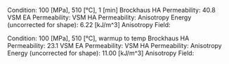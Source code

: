 Condition: 100 \[MPa], 510 \[°C], 1 \[min]
Brockhaus HA Permeability: 40.8
VSM EA Permeability: 
VSM HA Permeability: 
Anisotropy Energy (uncorrected for shape): 6.22 \[kJ/m^3]
Anisotropy Field: 

Condition: 100 \[MPa], 510 \[°C], warmup to temp
Brockhaus HA Permeability: 23.1
VSM EA Permeability: 
VSM HA Permeability: 
Anisotropy Energy (uncorrected for shape): 11.00 \[kJ/m^3]
Anisotropy Field: 


